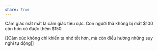 ```yaml
---
share: True
---
```

Cảm giác mất mát là cảm giác tiêu cực. Con người thà không bị mất $100 còn hơn có được thêm $150

[[Cảm xúc không chỉ khiến ta nhớ tốt hơn, mà còn điều hướng những suy nghĩ tự động]]
